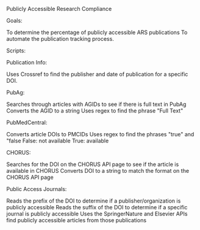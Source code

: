Publicly Accessible Research Compliance

Goals: 

To determine the percentage of publicly accessible ARS publications
To automate the publication tracking process.


Scripts:

Publication Info:

Uses Crossref to find the publisher and date of publication for a specific DOI.

PubAg:

Searches through articles with AGIDs to see if there is full text in PubAg
Converts the AGID to a string 
Uses regex to find the phrase "Full Text"

PubMedCentral:

Converts article DOIs to PMCIDs 
Uses regex to find the phrases "true" and "false
False: not available
True: available 

CHORUS:

Searches for the DOI on the CHORUS API page to see if the article is available in CHORUS
Converts DOI to a string to match the format on the CHORUS API page 

Public Access Journals:

Reads the prefix of the DOI to determine if a publisher/organization is publicly accessible
Reads the suffix of the DOI to determine if a specific journal is publicly accessible
Uses the SpringerNature and Elsevier APIs find publicly accessible articles from those publications



